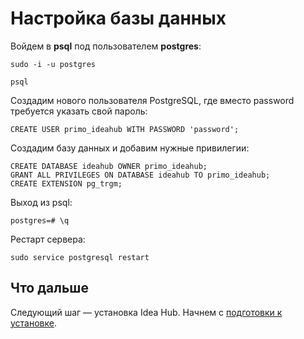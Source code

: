 # Настройка базы данных

Войдем в **psql** под пользователем **postgres**:

```
sudo -i -u postgres
```
```
psql
```

Создадим нового пользователя PostgreSQL, где вместо password требуется указать свой пароль:

```
CREATE USER primo_ideahub WITH PASSWORD 'password';
```

Создадим базу данных и добавим нужные привилегии:
```
CREATE DATABASE ideahub OWNER primo_ideahub;
GRANT ALL PRIVILEGES ON DATABASE ideahub TO primo_ideahub;
CREATE EXTENSION pg_trgm;
```

Выход из psql:
```
postgres=# \q
```

Рестарт сервера:
```
sudo service postgresql restart
```

## Что дальше

Следующий шаг — установка Idea Hub. Начнем с [подготовки к установке](https://docs.primo-rpa.ru/primo-rpa/primo-rpa-idea-hub/readme-installation/linux/drush).
